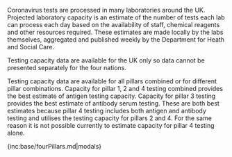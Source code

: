 ﻿Coronavirus tests are processed in many laboratories around the UK. Projected laboratory capacity is an estimate of the number of tests each lab can process each day based on the availability of staff, chemical reagents and other resources required. These estimates are made locally by the labs themselves, aggregated and published weekly by the Department for Heath and Social Care.

Testing capacity data are available for the UK only so data cannot be presented separately for the four nations.

Testing capacity data are available for all pillars combined or for different pillar combinations.  Capacity for pillar 1, 2 and 4 testing combined provides the best estimate of antigen testing capacity.  Capacity for pillar 3 testing provides the best estimate of antibody serum testing.  These are both best estimates because pillar 4 testing includes both antigen and antibody testing and utilises the testing capacity for pillars 2 and 4.  For the same reason it is not possible currently to estimate capacity for pillar 4 testing alone.

{inc:base/fourPillars.md|modals}